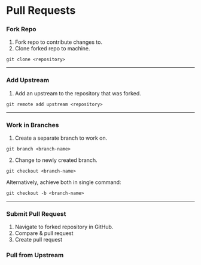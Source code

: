 # Pull Requests

### Fork Repo

1. Fork repo to contribute changes to.
2. Clone forked repo to machine.

```
git clone <repository>
```

---

### Add Upstream

1. Add an upstream to the repository that was forked.

```
git remote add upstream <repository>
```

---

### Work in Branches

1. Create a separate branch to work on.

```
git branch <branch-name>
```

2. Change to newly created branch.

```
git checkout <branch-name>
```

Alternatively, achieve both in single command:

```
git checkout -b <branch-name>
```

---

### Submit Pull Request

1. Navigate to forked repository in GitHub.
2. Compare & pull request
3. Create pull request

### Pull from Upstream